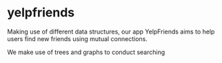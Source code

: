 # yelpfriends

Making use of different data structures, our app YelpFriends aims to help users find new friends using mutual connections.

We make use of trees and graphs to conduct searching
